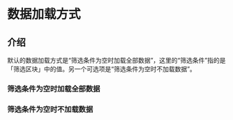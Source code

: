 # 数据加载方式

## 介绍

默认的数据加载方式是“筛选条件为空时加载全部数据”，这里的“筛选条件”指的是「筛选区块」中的值。另一个可选项是“筛选条件为空时不加载数据”。

### 筛选条件为空时加载全部数据


### 筛选条件为空时不加载数据
